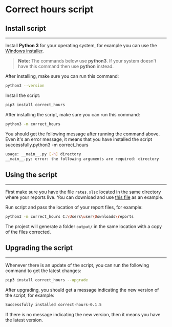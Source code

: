 # Correct hours script

## Install script

---

Install **Python 3** for your operating system, for example you can use the [Windows installer](https://www.python.org/downloads/windows/).

> **Note:** The commands below use **python3**. If your system doesn't have this command then use 
> **python** instead.

After installing, make sure you can run this command: 
```bash
python3 --version
```

Install the script:
```bash
pip3 install correct_hours
```

After installing the script, make sure you can run this command:
```bash
python3 -m correct_hours            
```

You should get the following message after running the command above. Even it's an error message, it means that
you have installed the script successfully.python3 -m correct_hours
```bash
usage: __main__.py [-h] directory
__main__.py: error: the following arguments are required: directory
```

## Using the script

---

First make sure you have the file `rates.xlsx` located in the same directory where your reports live. You can download 
and use [this file](./examples/xero/rates.xlsx) as an example.

Run script and pass the location of your report files, for example:

```bash
python3 -m correct_hours C:\Users\user\Downloads\reports
```

The project will generate a folder `output/` in the same location with a copy of the files corrected.

## Upgrading the script

---

Whenever there is an update of the script, you can run the following command to get the latest changes:

```bash
pip3 install correct_hours --upgrade
```

After upgrading, you should get a message indicating the new version of the script, for example:

```bash
Successfully installed correct-hours-0.1.5
```

If there is no message indicating the new version, then it means you have the latest version.